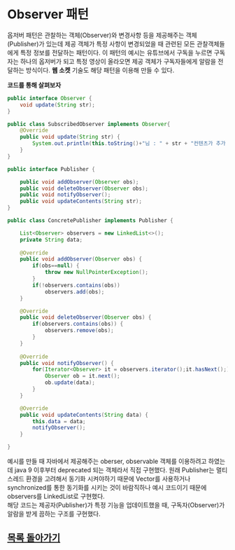 # Observer 패턴

옵저버 패턴은 관찰하는 객체(Observer)와 변경사항 등을 제공해주는 객체(Publisher)가 있는데 제공 객체가 특정 사항이 변경되었을 때 관련된 모든 관찰객체들에게 특정 정보를 전달하는 패턴이다. 이 패턴의 예시는 유튜브에서 구독을 누르면 구독자는 하나의 옵저버가 되고 특정 영상이 올라오면 제공 객체가 구독자들에게 알람을 전달하는 방식이다. **웹 소켓** 기술도 해당 패턴을 이용해 만들 수 있다.   
   
**코드를 통해 살펴보자**
```java
public interface Observer {
	void update(String str);
}

public class SubscribedObserver implements Observer{
	@Override
	public void update(String str) {
		System.out.println(this.toString()+"님 : " + str + "컨텐츠가 추가 되었습니다.");
	}
}
```
```java
public interface Publisher {

	public void addObserver(Observer obs);
	public void deleteObserver(Observer obs);
	public void notifyObserver();
	public void updateContents(String str);
}

public class ConcretePublisher implements Publisher {

	List<Observer> observers = new LinkedList<>();
	private String data;
	
	@Override
	public void addObserver(Observer obs) {
		if(obs==null) {
			throw new NullPointerException();
		}
		if(!observers.contains(obs))
			observers.add(obs);
	}

	@Override
	public void deleteObserver(Observer obs) {
		if(observers.contains(obs)) {
			observers.remove(obs);
		}
	}
	
	@Override
	public void notifyObserver() {
		for(Iterator<Observer> it = observers.iterator();it.hasNext();) {
			Observer ob = it.next();
			ob.update(data);
		}
	}

	@Override
	public void updateContents(String data) {
		this.data = data;
		notifyObserver();
	}

}
```
예시를 만들 때 자바에서 제공해주는 oberser, observable 객체를 이용하려고 하였는데 java 9 이후부터 deprecated 되는 객체라서 직접 구현했다. 원래 Publisher는 멀티스레드 환경을 고려해서 동기화 시켜야하기 때문에 Vector를 사용하거나 synchronized를 통한 동기화를 시키는 것이 바람직하나 예시 코드이기 때문에 observers를 LinkedList로 구현했다.   
해당 코드는 제공자(Publisher)가 특정 기능을 업데이트했을 때, 구독자(Observer)가 알람을 받게 끔하는 구조를 구현했다.

## [목록 돌아가기](https://github.com/kyo705/Design-Pattern#3-%ED%96%89%EC%9C%84-%ED%8C%A8%ED%84%B4)
